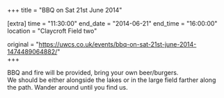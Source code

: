 +++
title = "BBQ on Sat 21st June 2014"

[extra]
time = "11:30:00"
end_date = "2014-06-21"
end_time = "16:00:00"
location = "Claycroft Field two"

original = "https://uwcs.co.uk/events/bbq-on-sat-21st-june-2014-1474489064882/"    
+++

BBQ and fire will be provided, bring your own beer/burgers.  
We should be either alongside the lakes or in the large field farther along the path. Wander around until you find us.

